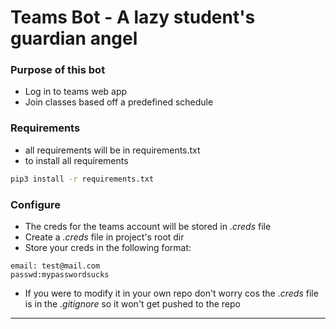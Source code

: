 # Teams Bot - A lazy student's guardian angel

### Purpose of this bot

- Log in to teams web app
- Join classes based off a predefined schedule

### Requirements

- all requirements will be in requirements.txt
- to install all requirements

```bash
pip3 install -r requirements.txt
```

### Configure

- The creds for the teams account will be stored in _.creds_ file
- Create a _.creds_ file in project's root dir
- Store your creds in the following format:

```
email: test@mail.com
passwd:mypasswordsucks
```

- If you were to modify it in your own repo don't worry cos the _.creds_ file is in the _.gitignore_ so it won't get pushed to the repo

---
